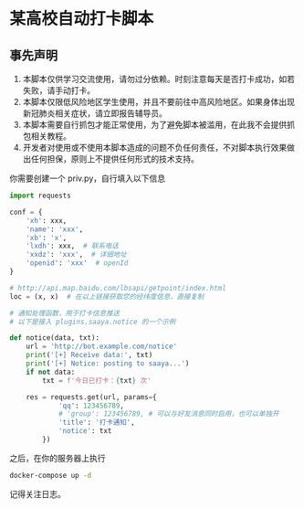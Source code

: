 # 某高校自动打卡脚本

## 事先声明

1. 本脚本仅供学习交流使用，请勿过分依赖。时刻注意每天是否打卡成功，如若失败，请手动打卡。
2. 本脚本仅限低风险地区学生使用，并且不要前往中高风险地区。如果身体出现新冠肺炎相关症状，请立即报告辅导员。
3. 本脚本需要自行抓包才能正常使用，为了避免脚本被滥用，在此我不会提供抓包相关教程。
4. 开发者对使用或不使用本脚本造成的问题不负任何责任，不对脚本执行效果做出任何担保，原则上不提供任何形式的技术支持。

你需要创建一个 priv.py，自行填入以下信息

```python
import requests

conf = {
    'xh': xxx,
    'name': 'xxx',
    'xb': 'x',
    'lxdh': xxx,  # 联系电话
    'xxdz': 'xxx',  # 详细地址
    'openid': 'xxx'  # openId
}

# http://api.map.baidu.com/lbsapi/getpoint/index.html
loc = (x, x)  # 在以上链接获取您的经纬度信息，直接复制

# 通知处理函数，用于打卡信息推送
# 以下是接入 plugins.saaya.notice 的一个示例

def notice(data, txt):
    url = 'http://bot.example.com/notice'
    print('[+] Receive data:', txt)
    print('[+] Notice: posting to saaya...')
    if not data:
        txt = f'今日已打卡：{txt} 次'

    res = requests.get(url, params={
            'qq': 123456789,
            # 'group': 123456789, # 可以与好友消息同时启用，也可以单独开
            'title': '打卡通知',
            'notice': txt
        })
```

之后，在你的服务器上执行

```bash
docker-compose up -d
```

记得关注日志。
